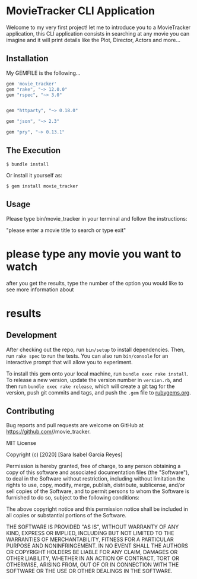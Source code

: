 # MovieTracker CLI Application 

Welcome to my very first project! let me to introduce you to a MovieTracker application,
 this CLI application consists in searching at any movie you can imagine and it will print details like the Plot, Director, Actors and more...

## Installation

My GEMFILE is the following...
```ruby
gem 'movie_tracker'
gem "rake", "~> 12.0.0"
gem "rspec", "~> 3.0"


gem "httparty", "~> 0.18.0"

gem "json", "~> 2.3"

gem "pry", "~> 0.13.1"
```

## The Execution 

    $ bundle install

Or install it yourself as:

    $ gem install movie_tracker

## Usage

Please type bin/movie_tracker in your terminal and follow the instructions:

"please enter a movie title to search or type exit"

# please type any movie you want to watch 

after you get the results, type the number of the option you would like to see more information about

# results 

## Development

After checking out the repo, run `bin/setup` to install dependencies. Then, run `rake spec` to run the tests. You can also run `bin/console` for an interactive prompt that will allow you to experiment.

To install this gem onto your local machine, run `bundle exec rake install`. To release a new version, update the version number in `version.rb`, and then run `bundle exec rake release`, which will create a git tag for the version, push git commits and tags, and push the `.gem` file to [rubygems.org](https://rubygems.org).

## Contributing

Bug reports and pull requests are welcome on GitHub at https://github.com/<github sarisgar28>/movie_tracker.






MIT License

Copyright (c) [2020] [Sara Isabel Garcia Reyes]

Permission is hereby granted, free of charge, to any person obtaining a copy
of this software and associated documentation files (the "Software"), to deal
in the Software without restriction, including without limitation the rights
to use, copy, modify, merge, publish, distribute, sublicense, and/or sell
copies of the Software, and to permit persons to whom the Software is
furnished to do so, subject to the following conditions:

The above copyright notice and this permission notice shall be included in all
copies or substantial portions of the Software.

THE SOFTWARE IS PROVIDED "AS IS", WITHOUT WARRANTY OF ANY KIND, EXPRESS OR
IMPLIED, INCLUDING BUT NOT LIMITED TO THE WARRANTIES OF MERCHANTABILITY,
FITNESS FOR A PARTICULAR PURPOSE AND NONINFRINGEMENT. IN NO EVENT SHALL THE
AUTHORS OR COPYRIGHT HOLDERS BE LIABLE FOR ANY CLAIM, DAMAGES OR OTHER
LIABILITY, WHETHER IN AN ACTION OF CONTRACT, TORT OR OTHERWISE, ARISING FROM,
OUT OF OR IN CONNECTION WITH THE SOFTWARE OR THE USE OR OTHER DEALINGS IN THE
SOFTWARE.